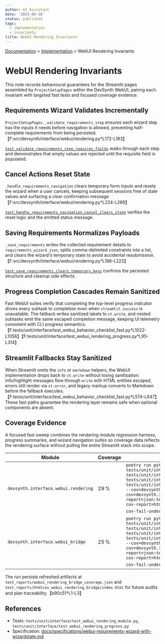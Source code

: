 ```yaml
---
author: AI Assistant
date: '2025-09-26'
status: published
tags:
  - implementation
  - invariants
title: WebUI Rendering Invariants
---
```

<div class="breadcrumbs">
<a href="../index.md">Documentation</a> &gt; <a href="index.md">Implementation</a> &gt; WebUI Rendering Invariants
</div>

# WebUI Rendering Invariants

This note records behavioural guarantees for the Streamlit pages assembled by
`ProjectSetupPages` within the DevSynth WebUI, pairing each invariant with
targeted fast tests and focused coverage evidence.

## Requirements Wizard Validates Incrementally

`ProjectSetupPages._validate_requirements_step` ensures each wizard step has the
inputs it needs before navigation is allowed, preventing half-complete
requirements from being persisted.【F:src/devsynth/interface/webui/rendering.py†L172-L183】

[`test_validate_requirements_step_requires_fields`](../../tests/unit/interface/test_webui_rendering_module.py)
walks through each step and demonstrates that empty values are rejected until
the requisite field is populated.

## Cancel Actions Reset State

`_handle_requirements_navigation` clears temporary form inputs and resets the
wizard when a user cancels, keeping subsequent sessions free of stale values and
surfacing a clear confirmation message.【F:src/devsynth/interface/webui/rendering.py†L224-L269】

[`test_handle_requirements_navigation_cancel_clears_state`](../../tests/unit/interface/test_webui_rendering_module.py)
verifies the reset logic and the emitted status message.

## Saving Requirements Normalizes Payloads

`_save_requirements` writes the collected requirement details to
`requirements_wizard.json`, splits comma-delimited constraints into a list, and
clears the wizard's temporary state to avoid accidental resubmission.【F:src/devsynth/interface/webui/rendering.py†L188-L222】

[`test_save_requirements_clears_temporary_keys`](../../tests/unit/interface/test_webui_rendering_module.py)
confirms the persisted structure and cleanup side effects.

## Progress Completion Cascades Remain Sanitized

Fast WebUI suites verify that completing the top-level progress indicator drives every subtask to completion even when `streamlit.success` is unavailable. The fallback writes sanitized labels to `st.write`, and nested subtasks emit the same escaped completion message, keeping UI telemetry consistent with CLI progress semantics.【F:tests/unit/interface/test_webui_behavior_checklist_fast.py†L1022-L1056】【F:tests/unit/interface/test_webui_rendering_progress.py†L95-L314】

## Streamlit Fallbacks Stay Sanitized

When Streamlit omits the `info` or `markdown` helpers, the WebUI implementation drops back to `st.write` without losing sanitization: info/highlight messages flow through `write` with HTML entities escaped, errors still render via `st.error`, and legacy markup converts to Markdown before the fallback executes.【F:tests/unit/interface/test_webui_behavior_checklist_fast.py†L574-L647】 These fast paths guarantee the rendering layer remains safe when optional components are absent.

## Coverage Evidence

A focused fast sweep combines the rendering module regression harness, progress
summaries, and wizard navigation suites so coverage data reflects the rendering
surface without pulling the entire Streamlit stack into scope.

| Module | Coverage | Evidence |
| --- | --- | --- |
| `devsynth.interface.webui.rendering` | 29 % | `poetry run pytest -o addopts="" tests/unit/interface/test_webui_rendering_module.py tests/unit/interface/test_webui_rendering_progress.py tests/unit/interface/test_webui_progress_cascade_fast.py tests/unit/interface/test_webui_bridge_wizard_navigation_fast.py --cov=devsynth.interface.webui.rendering --cov=devsynth.interface.webui_bridge --cov-report=term --cov-report=json:test_reports/webui_rendering_bridge_coverage.json --cov-report=html:test_reports/htmlcov_webui_rendering_bridge --cov-fail-under=0`【779285†L1-L33】【8fff97†L3-L10】 |
| `devsynth.interface.webui_bridge` | 25 % | `poetry run pytest -o addopts="" tests/unit/interface/test_webui_rendering_module.py tests/unit/interface/test_webui_rendering_progress.py tests/unit/interface/test_webui_progress_cascade_fast.py tests/unit/interface/test_webui_bridge_wizard_navigation_fast.py --cov=devsynth.interface.webui.rendering --cov=devsynth.interface.webui_bridge --cov-report=term --cov-report=json:test_reports/webui_rendering_bridge_coverage.json --cov-report=html:test_reports/htmlcov_webui_rendering_bridge --cov-fail-under=0`【779285†L1-L33】【79e500†L1-L9】 |

The run persists refreshed artifacts at
`test_reports/webui_rendering_bridge_coverage.json` and
`test_reports/htmlcov_webui_rendering_bridge/index.html` for future audits and
plan traceability.【b90c51†L1-L3】

## References

- Tests: `tests/unit/interface/test_webui_rendering_module.py`, `tests/unit/interface/test_webui_rendering_progress.py`
- Specification: [docs/specifications/webui-requirements-wizard-with-wizardstate.md](../specifications/webui-requirements-wizard-with-wizardstate.md)

